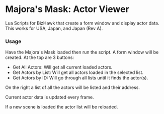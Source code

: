 # Majora's Mask: Actor Viewer

Lua Scripts for BizHawk that create a form window and display actor data.
This works for USA, Japan, and Japan (Rev A).

### Usage

Have the Majora's Mask loaded then run the script.
A form window will be created.
At the top are 3 buttons:
- Get All Actors: Will get all current loaded actors.
- Get Actors by List: Will get all actors loaded in the selected list.
- Get Actors by ID: Will go through all lists until it finds the actor(s).

On the right a list of all the actors will be listed and their address.

Current actor data is updated every frame.

If a new scene is loaded the actor list will be reloaded.
